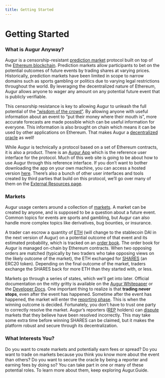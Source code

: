 ```yaml
---
title: Getting Started
---
```

# Getting Started

### What is Augur Anyway?

Augur is a censorship-resistant [prediction market](https://en.wikipedia.org/wiki/Prediction_market) protocol built on top of the [Ethereum blockchain](https://www.ethereum.org/). Prediction markets allow participants to bet on the potential outcomes of future events by trading shares at varying prices. Historically, prediction markets have been limited in scope to narrow domains such as sports gambling or politics due to varying legal restrictions throughout the world. By leveraging the decentralized nature of Ethereum, Augur allows anyone to wager any amount on any potential future event that is publicly verifiable. 

This censorship resistance is key to allowing Augur to unleash the full potential of the [“wisdom of the crowd”](https://en.wikipedia.org/wiki/Wisdom_of_the_crowd). By allowing anyone with useful information about an event to “put their money where their mouth is”, more accurate forecasts are made possible which can be useful information for everyone. This information is also brought on chain which means it can be used by other applications on Ethereum. That makes Augur a [decentralized oracle](https://augur.guide/glossary.html#Decentralized%20Oracle) as well!

While Augur is technically a protocol based on a set of Ethereum contracts, it is also a product. There is an [Augur App](https://www.augur.net/#download) which is the reference user interface for the protocol. Much of this web site is going to be about how to use Augur through this reference interface. If you don’t want to bother downloading the app on your own machine, you can access a hosted version [here](https://augur.casino). There’s also a bunch of other user interfaces and tools created by third parties that build on this protocol, we’ll go over many of them on the [External Resources page](https://augur.guide/6-external-resources.html).

### Markets

Augur usage centers around a collection of [markets](https://augur.guide/glossary.html#Market). A market can be created by anyone, and is supposed to be a question about a future event. Common topics for events are sports and gambling, but Augur can also handle more complex topics like derivatives, bug bounties, or insurance. 

A trader can escrow a quantity of [ETH](https://augur.guide/glossary.html#ETH) (will change to the stablecoin DAI in the next version of Augur) on a potential outcome of that event and its estimated probability, which is tracked on an [order book](https://augur.guide/glossary.html#Order%20Book). The order book for Augur is managed on-chain by Ethereum contracts. When two opposing orders are matched (typically by two traders who take opposing views on the likely outcome of the market), the ETH exchanged for [SHARES](https://augur.guide/glossary.html#Share) (an ERC20 token). Depending on the final outcome of the market, traders exchange the SHARES back for more ETH than they started with, or less.

Markets go through a series of states, which we'll get into later. Official documentation on the nitty gritty is available on the [Augur Whitepaper](https://www.augur.net/whitepaper.pdf) or the [Developer Docs](https://docs.augur.net). One important thing to realize is that **trading never stops**, even after the event has happened. Sometime after the event has happened, the market will enter the [reporting phase](https://augur.guide/4-reporters/1-reporting-process.html). This is when the winning outcome is decided. Fortunately, you don’t have to trust one party to correctly resolve the market. Augur’s reporters ([REP](https://augur.guide/glossary.html#REP) holders) can [dispute](https://augur.guide/glossary.html#Dispute) markets that they believe have been resolved incorrectly. This may take some extra time before winning SHARES can be claimed, but it makes the platform robust and secure through its decentralization.

### What Interests You?

Do you want to create markets and potentially earn fees or spread? Do you want to trade on markets because you think you know more about the event than others? Do you want to secure the oracle by being a reporter and earning fees by doing so? You can take part in one or many of these potential roles. To learn more about them, keep exploring Augur.Guide.
